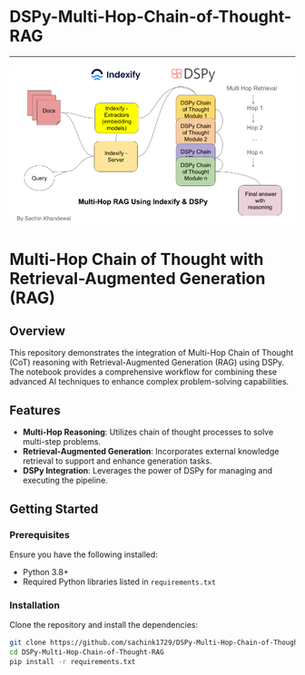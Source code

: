 # DSPy-Multi-Hop-Chain-of-Thought-RAG
------------------------------------------------

![cover](https://github.com/sachink1729/DSPy-Multi-Hop-Chain-of-Thought-RAG/blob/main/cover.png)

# Multi-Hop Chain of Thought with Retrieval-Augmented Generation (RAG)

## Overview

This repository demonstrates the integration of Multi-Hop Chain of Thought (CoT) reasoning with Retrieval-Augmented Generation (RAG) using DSPy. The notebook provides a comprehensive workflow for combining these advanced AI techniques to enhance complex problem-solving capabilities.

## Features

- **Multi-Hop Reasoning**: Utilizes chain of thought processes to solve multi-step problems.
- **Retrieval-Augmented Generation**: Incorporates external knowledge retrieval to support and enhance generation tasks.
- **DSPy Integration**: Leverages the power of DSPy for managing and executing the pipeline.

## Getting Started

### Prerequisites

Ensure you have the following installed:

- Python 3.8+
- Required Python libraries listed in `requirements.txt`

### Installation

Clone the repository and install the dependencies:

```bash
git clone https://github.com/sachink1729/DSPy-Multi-Hop-Chain-of-Thought-RAG.git
cd DSPy-Multi-Hop-Chain-of-Thought-RAG
pip install -r requirements.txt

